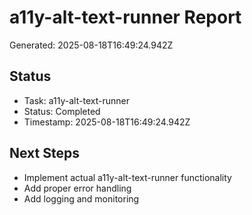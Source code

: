 # a11y-alt-text-runner Report

Generated: 2025-08-18T16:49:24.942Z

## Status
- Task: a11y-alt-text-runner
- Status: Completed
- Timestamp: 2025-08-18T16:49:24.942Z

## Next Steps
- Implement actual a11y-alt-text-runner functionality
- Add proper error handling
- Add logging and monitoring

